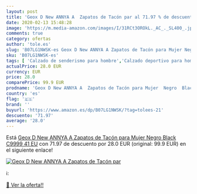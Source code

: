 ```yaml
---
layout: post
title: 'Geox D New ANNYA A  Zapatos de Tacón par al 71.97 % de descuento'
date: 2020-02-13 15:48:28
image: 'https://m.media-amazon.com/images/I/31RCt3OROkL._AC_._SL400_.jpg'
comments: true
category: ofertas
author: 'tole.es'
slug: 'B07LG1NWSK-es Geox D New ANNYA A Zapatos de Tacón para Mujer Negro Black...'
sku: 'B07LG1NWSK-es'
tags: [ 'Calzado de senderismo para hombre','Calzado deportivo para hombre','Chanclas y sandalias de piscina para hombre','Zapatillas de senderismo para hombre','Zapatillas y calzado deportivo para hombre','Zapatos','Zapatos para hombre','Zapatos y complementos','zapatos', ]
actualPrice: 28.0 EUR
currency: EUR
price: 28.0
comparePrice: 99.9 EUR
prodname: 'Geox D New ANNYA A  Zapatos de Tacón para Mujer  Negro  Black C9999   41 EU'
country: 'es'
flag: '🇪🇸'
brand: ''
buyurl: 'https://www.amazon.es/dp/B07LG1NWSK/?tag=tolees-21'
descuento: '71.97'
average: '28.0'
---
```


Está [Geox D New ANNYA A  Zapatos de Tacón para Mujer  Negro  Black C9999   41 EU](https://www.amazon.es/dp/B07LG1NWSK/?tag=tolees-21) con 71.97 de descuento por 28.0 EUR (original: 99.9 EUR) en el siguiente enlace!

[![Geox D New ANNYA A  Zapatos de Tacón par](https://m.media-amazon.com/images/I/31RCt3OROkL._AC_._SL400_.jpg)](https://www.amazon.es/dp/B07LG1NWSK/?tag=tolees-21)

ℹ️:


[🛒 Ver la oferta!!](https://www.amazon.es/dp/B07LG1NWSK/?tag=tolees-21)
